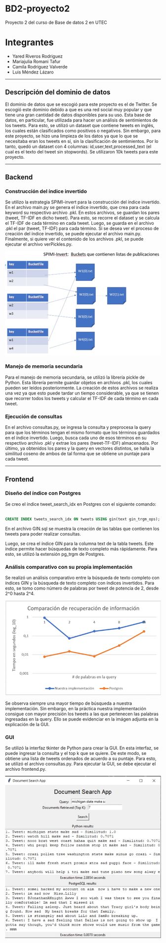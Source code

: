 # BD2-proyecto2

Proyecto 2 del curso de Base de datos 2 en UTEC

# Integrantes

* Yared Riveros Rodriguez
* Mariajulia Romani Tafur
* Camila Rodriguez Valverde
* Luis Méndez Lázaro

---

## Descripción del dominio de datos
El dominio de datos que se escogió para este proyecto es el de Twitter. Se escogió este dominio debido a que es una red social muy popular y que tiene una gran cantidad de datos disponibles para su uso. Esta base de datos, en particular, fue utilizada para hacer un análisis de sentimientos de los tweets. Para esto, se utilizó un dataset que contiene tweets en inglés, los cuales están clasificados como positivos o negativos. Sin embargo, para este proyecto, se hizo una limpieza de los datos ya que lo que se necesitaba eran los tweets en sí, sin la clasificación de sentimientos. Por lo tanto, quedó un dataset con 4 columnas: id,user,text,processed_text (el cual es el texto del tweet sin stopwords). Se utilizaron 10k tweets para este proyecto.

---

## Backend

### Construcción del índice invertido

Se utilizo la estrategia SPIMI-invert para la construcción del índice invertido. En el archivo main.py se genera el índice invertido, que crea para cada keyword su respectivo archivo .pkl. En estos archivos, se guardan los pares (tweet, TF-IDF en dicho tweet). Para esto, se recorre el dataset y se calcula el TF-IDF de cada término en cada tweet. Luego, se guarda en el archivo .pkl el par (tweet, TF-IDF) para cada término. Si se desea ver el proceso de creación del índice invertido, se puede ejecutar el archivo main.py. Finalmente, si quiere ver el contenido de los archivos .pkl, se puede ejecutar el archivo verPickles.py.

![imagen](./spimi-invert.jpg)

### Manejo de memoria secundaria
Para el manejo de memoria secundaria, se utilizó la librería pickle de Python. Esta librería permite guardar objetos en archivos .pkl, los cuales pueden ser leídos posteriormente. La creación de estos archivos se realiza una vez ya que  esto puede tardar un tiempo considerable, ya que se tienen que recorrer todos los tweets y calcular el TF-IDF de cada término en cada tweet.

### Ejecución de consultas

En el archivo consultas.py, se ingresa la consulta y preprocesa la query para que los términos tengan el mismo formato que los términos guardados en el índice invertido. Luego, busca cada uno de esos términos en su respectivo archivo .pkl y extrae los pares (tweet-TF-IDF) almacenados. Por último, ya obtenidos los pares y la query en vectores distintos, se halla la similitud coseno de ambos de tal forma que se obtiene un puntaje para cada tweet.

---

## Frontend
### Diseño del índice con Postgres
Se creo el índice tweet_search_idx en Postgres con el siguiente comando:

```sql

CREATE INDEX tweets_search_idx ON tweets USING gin(text gin_trgm_ops);

```

En el archivo GIN.sql se muestra la creación de las tablas que contienen los tweets para poder realizar consultas.

Luego, se crea el índice GIN para la columna text de la tabla tweets. Este índice permite hacer búsquedas de texto completo más rápidamente. Para esto, se utilizó la extensión pg_trgm de Postgres. 

### Análisis comparativo con su propia implementación

Se realizó un análisis comparativo entre la búsqueda de texto completo con índices GIN y la búsqueda de texto completo con índices invertidos. Para esto, se tomo como número de palabras por tweet de potencia de 2, desde 2^0 hasta 2^4. 

![imagen](./comparacion_t.png)

Se observa siempre una mayor tiempo de búsqueda a nuestra implementación. Sin embargo, en la práctica nuestra implementación consigue con mayor precisión los tweets a las que pertenecen las palabras ingresadas en la query. Ello se puede evidenciar en la imágen adjunta en la explicación de la GUI.

### GUI
Se utilizó la interfaz tkinter de Python para crear la GUI. En esta interfaz, se puede ingresar la consulta y el top k que se quiere. De este modo, se obtiene una lista de tweets ordenados de acuerdo a su puntaje. Para esto, se utilizó el archivo consultas.py. Para ejecutar la GUI, se debe ejecutar el archivo frontend.py.

![imagen](./gui.jpg)
